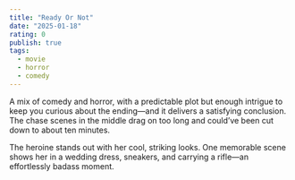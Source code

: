 ```yaml
---
title: "Ready Or Not"
date: "2025-01-18"
rating: 0
publish: true
tags:
  - movie
  - horror
  - comedy
---
```


A mix of comedy and horror, with a predictable plot but enough intrigue to keep you curious about the ending—and it delivers a satisfying conclusion. The chase scenes in the middle drag on too long and could’ve been cut down to about ten minutes.  

The heroine stands out with her cool, striking looks. One memorable scene shows her in a wedding dress, sneakers, and carrying a rifle—an effortlessly badass moment.
